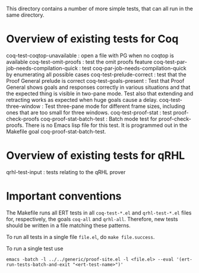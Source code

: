 This directory contains a number of more simple tests, that can
all run in the same directory.

# Overview of existing tests for Coq

coq-test-coqtop-unavailable
: open a file with PG when no coqtop is available
coq-test-omit-proofs
: test the omit proofs feature
coq-test-par-job-needs-compilation-quick
: test coq-par-job-needs-compilation-quick by enumerating all
  possible cases
coq-test-prelude-correct
: test that the Proof General prelude is correct
coq-test-goals-present
: Test that Proof General shows goals and responses correctly in
  various situations and that the expected thing is visible in
  two-pane mode. Test also that extending and retracting works as
  expected when huge goals cause a delay.
coq-test-three-window
: Test three-pane mode for different frame sizes, including ones that
  are too small for three windows.
coq-test-proof-stat
: test proof-check-proofs
coq-proof-stat-batch-test
: Batch mode test for proof-check-proofs. There is no Emacs lisp file
  for this test. It is programmed out in the Makefile goal
  coq-proof-stat-batch-test.

# Overview of existing tests for qRHL

qrhl-test-input
: tests relating to the qRHL prover


# Important conventions

The Makefile runs all ERT tests in all `coq-test-*.el` and
`qrhl-test-*.el` files for, respectively, the goals `coq-all` and
`qrhl-all`. Therefore, new tests should be written in a file matching
these patterns.

To run all tests in a single file `file.el`, do `make file.success`.

To run a single test use 
```
emacs -batch -l ../../generic/proof-site.el -l <file.el> --eval '(ert-run-tests-batch-and-exit "<ert-test-name>")'
```
